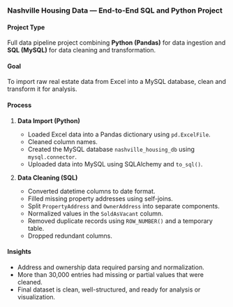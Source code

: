 ### Nashville Housing Data — End-to-End SQL and Python Project

#### Project Type  
Full data pipeline project combining **Python (Pandas)** for data ingestion and **SQL (MySQL)** for data cleaning and transformation.

#### Goal  
To import raw real estate data from Excel into a MySQL database, clean and transform it for analysis.

#### Process  

1. **Data Import (Python)**  
   - Loaded Excel data into a Pandas dictionary using `pd.ExcelFile`.
   - Cleaned column names.
   - Created the MySQL database `nashville_housing_db` using `mysql.connector`.
   - Uploaded data into MySQL using SQLAlchemy and `to_sql()`.

2. **Data Cleaning (SQL)**  
   - Converted datetime columns to date format.
   - Filled missing property addresses using self-joins.
   - Split `PropertyAddress` and `OwnerAddress` into separate components.
   - Normalized values in the `SoldAsVacant` column.
   - Removed duplicate records using `ROW_NUMBER()` and a temporary table.
   - Dropped redundant columns.

#### Insights  
- Address and ownership data required parsing and normalization.  
- More than 30,000 entries had missing or partial values that were cleaned.  
- Final dataset is clean, well-structured, and ready for analysis or visualization.
